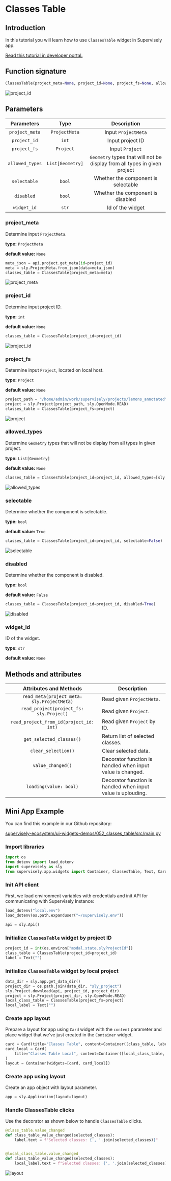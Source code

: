 # Classes Table

## Introduction

In this tutorial you will learn how to use `ClassesTable` widget in Supervisely app.

[Read this tutorial in developer portal.](https://developer.supervise.ly/app-development/apps-with-gui/classestable)

## Function signature

```python
ClassesTable(project_meta=None, project_id=None, project_fs=None, allowed_types=None, selectable=True, disabled=False, widget_id=None)
```

![project_id](https://user-images.githubusercontent.com/120389559/219954018-a0d76d1e-d617-4729-9f8f-62ad688031ad.png)

## Parameters

|   Parameters    |       Type       |                                Description                                |
| :-------------: | :--------------: | :-----------------------------------------------------------------------: |
| `project_meta`  |  `ProjectMeta`   |                            Input `ProjectMeta`                            |
|  `project_id`   |      `int`       |                             Input project ID                              |
|  `project_fs`   |    `Project`     |                              Input `Project`                              |
| `allowed_types` | `List[Geometry]` | `Geometry` types that will not be display from all types in given project |
|  `selectable`   |      `bool`      |                    Whether the component is selectable                    |
|   `disabled`    |      `bool`      |                     Whether the component is disabled                     |
|   `widget_id`   |      `str`       |                             Id of the widget                              |

### project_meta

Determine input `ProjectMeta`.

**type:** `ProjectMeta`

**default value:** `None`

```python
meta_json = api.project.get_meta(id=project_id)
meta = sly.ProjectMeta.from_json(data=meta_json)
classes_table = ClassesTable(project_meta=meta)
```

![project_meta](https://user-images.githubusercontent.com/120389559/219953958-f31b1c04-4a2e-4be4-8f48-039b71ebb2f9.png)

### project_id

Determine input project ID.

**type:** `int`

**default value:** `None`

```python
classes_table = ClassesTable(project_id=project_id)
```

![project_id](https://user-images.githubusercontent.com/120389559/219954018-a0d76d1e-d617-4729-9f8f-62ad688031ad.png)

### project_fs

Determine input `Project`, located on local host.

**type:** `Project`

**default value:** `None`

```python
project_path = "/home/admin/work/supervisely/projects/lemons_annotated"
project = sly.Project(project_path, sly.OpenMode.READ)
classes_table = ClassesTable(project_fs=project)
```

![project](https://user-images.githubusercontent.com/120389559/219954018-a0d76d1e-d617-4729-9f8f-62ad688031ad.png)

### allowed_types

Determine `Geometry` types that will not be display from all types in given project.

**type:** `List[Geometry]`

**default value:** `None`

```python
classes_table = ClassesTable(project_id=project_id, allowed_types=[sly.Bitmap])
```

![allowed_types](https://user-images.githubusercontent.com/120389559/219954233-dd463cec-b385-4386-b951-3b017df55f3e.png)

### selectable

Determine whether the component is selectable.

**type:** `bool`

**default value:** `True`

```python
classes_table = ClassesTable(project_id=project_id, selectable=False)
```

![selectable](https://user-images.githubusercontent.com/120389559/219954378-3ddb4098-93c7-49fe-9a8d-dc49515d60a6.png)

### disabled

Determine whether the component is disabled.

**type:** `bool`

**default value:** `False`

```python
classes_table = ClassesTable(project_id=project_id, disabled=True)
```

![disabled](https://user-images.githubusercontent.com/120389559/219955255-6b2a7075-8e58-4934-9ab4-b3dbb4c11ce8.gif)

### widget_id

ID of the widget.

**type:** `str`

**default value:** `None`

## Methods and attributes

|           Attributes and Methods           | Description                                                  |
| :----------------------------------------: | ------------------------------------------------------------ |
| `read_meta(project_meta: sly.ProjectMeta)` | Read given `ProjectMeta`.                                    |
|  `read_project(project_fs: sly.Project)`   | Read given `Project`.                                        |
|  `read_project_from_id(project_id: int)`   | Read given `Project` by ID.                                  |
|          `get_selected_classes()`          | Return list of selected classes.                             |
|            `clear_selection()`             | Clear selected data.                                         |
|             `value_changed()`              | Decorator function is handled when input value is changed.   |
|           `loading(value: bool)`           | Decorator function is handled when input value is uplouding. |

## Mini App Example

You can find this example in our Github repository:

[supervisely-ecosystem/ui-widgets-demos/052_classes_table/src/main.py](https://github.com/supervisely-ecosystem/ui-widgets-demos/blob/master/052_classes_table/src/main.py)

### Import libraries

```python
import os
from dotenv import load_dotenv
import supervisely as sly
from supervisely.app.widgets import Container, ClassesTable, Text, Card
```

### Init API client

First, we load environment variables with credentials and init API for communicating with Supervisely Instance:

```python
load_dotenv("local.env")
load_dotenv(os.path.expanduser("~/supervisely.env"))

api = sly.Api()
```

### Initialize `ClassesTable` widget by project ID

```python
project_id = int(os.environ["modal.state.slyProjectId"])
class_table = ClassesTable(project_id=project_id)
label = Text("")
```

### Initialize `ClassesTable` widget by local project

```python
data_dir = sly.app.get_data_dir()
project_dir = os.path.join(data_dir, "sly_project")
sly.Project.download(api, project_id, project_dir)
project = sly.Project(project_dir, sly.OpenMode.READ)
local_class_table = ClassesTable(project_fs=project)
local_label = Text("")
```

### Create app layout

Prepare a layout for app using `Card` widget with the `content` parameter and place widget that we've just created in the `Container` widget.

```python
card = Card(title="Classes Table", content=Container([class_table, label], gap=5))
card_local = Card(
    title="Classes Table Local", content=Container([local_class_table, local_label], gap=5)
)
layout = Container(widgets=[card, card_local])
```

### Create app using layout

Create an app object with layout parameter.

```python
app = sly.Application(layout=layout)
```

### Handle ClassesTable clicks

Use the decorator as shown below to handle `ClassesTable` clicks.

```python
@class_table.value_changed
def class_table_value_changed(selected_classes):
    label.text = f"Selected classes: {', '.join(selected_classes)}"


@local_class_table.value_changed
def class_table_value_changed(selected_classes):
    local_label.text = f"Selected classes: {', '.join(selected_classes)}"
```

![layout](https://user-images.githubusercontent.com/120389559/221355359-03e32c23-3a89-4e63-996d-78417ba43e39.gif)

